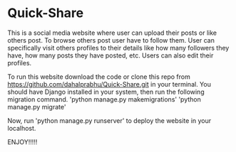 # Quick-Share
This is a social media website where user can upload their posts or like others post.
To browse others post user have to follow them. User can specifically visit others profiles to their details like how many followers they have, how many posts they have posted, etc.
Users can also edit their profiles.

To run this website download the code or clone this repo from https://github.com/dahalprabhu/Quick-Share.git in your terminal.
You should have Django installed in your system, then run the following migration command.
'python manage.py makemigrations'
'python manage.py migrate'

Now, run 'python manage.py runserver' to deploy the website in your localhost.

ENJOY!!!!!
